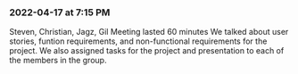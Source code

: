 ### 2022-04-17 at 7:15 PM
Steven, Christian, Jagz, Gil
Meeting lasted 60 minutes
We talked about user stories, funtion requirements, and non-functional requirements for the project. We also assigned tasks for the project and presentation to each of the members in the group.
